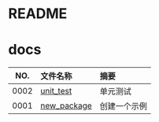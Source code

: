 # README

# docs

NO.|文件名称|摘要
:--:|:--|:--
0002| [unit_test](docs/0002_unit_test.md) | 单元测试
0001| [new_package](docs/0001_new_package.md) | 创建一个示例
